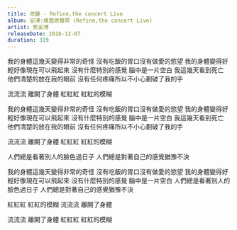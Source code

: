 ```yaml
---
title: 改變 - Refine,the concert Live
album: 安溥:煉雲原聲帶 (Refine,the concert Live)
artist: 焦安溥
releaseDate: 2018-12-07
duration: 319
---
```

我的身體這幾天變得非常的奇怪
沒有吃飯的胃口沒有做愛的慾望
我的身體變得好輕好像現在可以飛起來
沒有什麼特別的感覺
腦中是一片空白
我這幾天看到死亡
他們清楚的放在我的眼前
沒有任何疼痛所以不小心劃破了我的手

流流流 離開了身體
紅紅紅 紅紅的模糊

我的身體這幾天變得非常的奇怪
沒有吃飯的胃口沒有做愛的慾望
我的身體變得好輕好像現在可以飛起來
沒有什麼特別的感覺
腦中是一片空白
我這幾天看到死亡
他們清楚的放在我的眼前
沒有任何疼痛所以不小心劃破了我的手

流流流 離開了身體
紅紅紅 紅紅的模糊

人們總是看著別人的臉色過日子
人們總是對著自己的感覺猶豫不決

我的身體這幾天變得非常的奇怪
沒有吃飯的胃口沒有做愛的慾望
我的身體變得好輕好像現在可以飛起來
沒有什麼特別的感覺
腦中是一片空白
人們總是看著別人的臉色過日子
人們總是對著自己的感覺猶豫不決

紅紅紅 紅紅的模糊
流流流 離開了身體

流流流 離開了身體
紅紅紅 紅紅的模糊